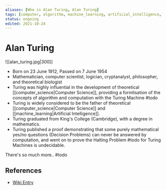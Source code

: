 ```yaml
---
aliases: [Who is Alan Turing, Alan Turing]
tags: [computer, algorithm, machine_learning, artificial_intelligence, computer_science, people, WHO-IS]
status: ongoing
edited: 2021-10-24
---
```


# Alan Turing
![[alan_turing.jpg|300]]
- Born on 23 June 1912, Passed on 7 June 1954
- Mathematician, computer scientist, logician, cryptanalyst, philosopher, and theoretical biologist
- Turing was highly influential in the development of theoretical [[computer_science|Computer Science]], providing a formlisation of the concepts of algorithm and computation with the Turing Machine #todo
- Turing is widely considered to be the father of theoretical [[computer_science|Computer Science]] and [[machine_learning|Artificial Intelligence]].
- Turing graduated from King's College (Cambridge), with a degree in mathematics.
- Turing published a proof demonstrating that some purely mathematical yes/no questions (Decision Problems) can never be answered by computation, and went on to prove the Halting Problem #todo for Turing Machines is undecidable.

There's so much more.. #todo

## References
- [Wiki Entry](https://en.wikipedia.org/wiki/Alan_Turing)